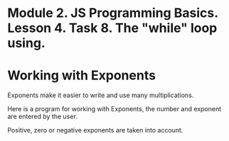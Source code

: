 # Module 2. JS Programming Basics. Lesson 4. Task 8. The "while" loop using.

# Working with Exponents

Exponents make it easier to write and use many multiplications.

Here is a program for working with Exponents, the number and exponent are entered by the user.

Positive, zero or negative exponents are taken into account.

